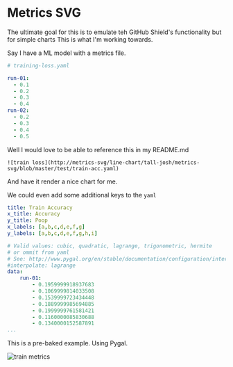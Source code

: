 # Metrics SVG

The ultimate goal for this is to emulate teh GitHub Shield's functionality 
but for simple charts This is what I'm working towards.

Say I have a ML model with a metrics file.

```yaml
# training-loss.yaml

run-01:
  - 0.1
  - 0.2
  - 0.3
  - 0.4
run-02:
  - 0.2
  - 0.3
  - 0.4
  - 0.5
```

Well I would love to be able to reference this in my README.md

```
![train loss](http://metrics-svg/line-chart/tall-josh/metrics-svg/blob/master/test/train-acc.yaml)
```

And have it render a nice chart for me.

We could even add some additional keys to the `yaml`

```yaml
title: Train Accuracy
x_title: Accuracy
y_title: Poop
x_labels: [a,b,c,d,e,f,g]
y_labels: [a,b,c,d,e,f,g,h,i]

# Valid values: cubic, quadratic, lagrange, trigonometric, hermite
# or ommit from yaml
# See: http://www.pygal.org/en/stable/documentation/configuration/interpolations.html
#interpolate: lagrange
data:
    run-01:
        - 0.1959999918937683
        - 0.1069999814033508
        - 0.1539999723434448
        - 0.1889999985694885
        - 0.1999999761581421
        - 0.1160000085830688
        - 0.1340000152587891
...
```

This is a pre-baked example. Using Pygal. 

![train metrics](https://k3l1upy16j.execute-api.ap-southeast-2.amazonaws.com/dev/line-chart/tall-josh/metrics-svg/master/test/train-acc.yaml?)

